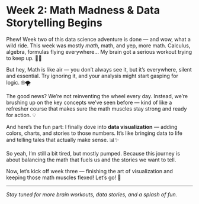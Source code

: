 # Week 2: Math Madness & Data Storytelling Begins

Phew! Week two of this data science adventure is done — and wow, what a wild ride. This week was mostly *math*, math, and yep, more math. Calculus, algebra, formulas flying everywhere… My brain got a serious workout trying to keep up. 🧠💪

But hey, Math is like air — you don’t always see it, but it’s everywhere, silent and essential. Try ignoring it, and your analysis might start gasping for logic. 🤓🌪️

The good news? We’re not reinventing the wheel every day. Instead, we’re brushing up on the key concepts we’ve seen before — kind of like a refresher course that makes sure the math muscles stay strong and ready for action. 💡

And here’s the fun part: I finally dove into **data visualization** — adding colors, charts, and stories to those numbers. It’s like bringing data to life and telling tales that actually make sense. 📊✨

So yeah, I’m still a bit tired, but mostly pumped. Because this journey is about balancing the math that fuels us and the stories we want to tell.

Now, let’s kick off week three — finishing the art of visualization and keeping those math muscles flexed! Let’s go! 🚀

---

*Stay tuned for more brain workouts, data stories, and a splash of fun.*
